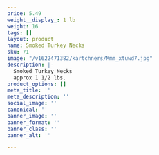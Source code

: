 ```yaml
---
price: 5.49
weight__display_: 1 lb
weight: 16
tags: []
layout: product
name: Smoked Turkey Necks
sku: 71
image: "/v1622471382/kartchners/Mmm_xtuwd7.jpg"
description: |-
  Smoked Turkey Necks
  approx 1 1/2 lbs.
product_options: []
meta_title: ''
meta_description: ''
social_image: ''
canonical: ''
banner_image: ''
banner_format: ''
banner_class: ''
banner_alt: ''

---
```


